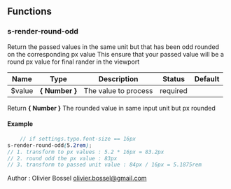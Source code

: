 ## Functions


### s-render-round-odd

Return the passed values in the same unit but that has been odd rounded on the corresponding px value
This ensure that your passed value will be a round px value for final rander in the viewport



Name  |  Type  |  Description  |  Status  |  Default
------------  |  ------------  |  ------------  |  ------------  |  ------------
$value  |  **{ Number }**  |  The value to process  |  required  |

Return **{ Number }** The rounded value in same input unit but px rounded

#### Example
```scss
	// if settings.typo.font-size == 16px
s-render-round-odd(5.2rem);
// 1. transform to px values : 5.2 * 16px = 83.2px
// 2. round odd the px value : 83px
// 3. transform to passed unit value : 84px / 16px = 5.1875rem
```
Author : Olivier Bossel <olivier.bossel@gmail.com>